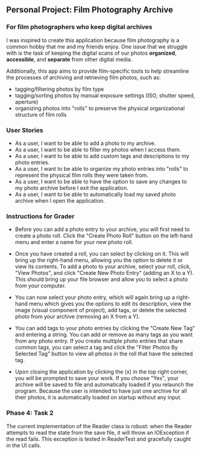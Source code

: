 ## Personal Project: Film Photography Archive

### For film photographers who keep digital archives

I was inspired to create this application because film photography is a common hobby that me and my friends enjoy. One issue that we struggle with is the task of keeping the digital scans of our photos **organized**, **accessible**, and **separate** from other digital media. 

Additionally, this app aims to provide film-specific tools to help streamline the processes of archiving and retrieving film photos, such as:
 - tagging/filtering photos by film type
 - tagging/sorting photos by manual exposure settings (ISO, shutter speed, aperture)
 - organizing photos into "rolls" to preserve the physical organizational structure of film rolls

### User Stories

 - As a user, I want to be able to add a photo to my archive.
 - As a user, I want to be able to filter my photos when I access them.
 - As a user, I want to be able to add custom tags and descriptions to my photo entries.
 - As a user, I want to be able to organize my photo entries into "rolls" to represent the physical film rolls they were taken from.
 - As a user, I want to be able to have the option to save any changes to my photo archive before I exit the application.
 - As a user, I want to be able to automatically load my saved photo archive when I open the application.
 
 ### Instructions for Grader

 - Before you can add a photo entry to your archive, you will first need to create a photo roll. Click the "Create Photo Roll" button on the left-hand menu and enter a name for your new photo roll.

 - Once you have created a roll, you can select by clicking on it. This will bring up the right-hand menu, allowing you the option to delete it or view its contents. To add a photo to your archive, select your roll, click, "View Photos", and click "Create New Photo Entry" (adding an X to a Y). This should bring up your file browser and allow you to select a photo from your computer.

- You can now select your photo entry, which will again bring up a right-hand menu which gives you the options to edit its description, view the image (visual component of project), add tags, or delete the selected photo from your archive (removing an X from a Y).

- You can add tags to your photo entries by clicking the "Create New Tag" and entering a string. You can add or remove as many tags as you want from any photo entry. If you create multiple photo entries that share common tags, you can select a tag and click the "Filter Photos By Selected Tag" button to view all photos in the roll that have the selected tag. 

- Upon closing the application by clicking the (x) in the top right corner, you will be prompted to save your work. If you choose "Yes", your archive will be saved to file and automatically loaded if you relaunch the program. Because the user is intended to have just one archive for all their photos, it is automatically loaded on startup without any input.

### Phase 4: Task 2

The current implementation of the Reader class is robust: when the Reader attempts to read the state from the save file, it will throw an IOException if the read fails. This exception is tested in ReaderTest and gracefully caught in the UI calls.
